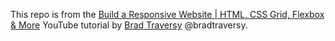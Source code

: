 This repo is from the [Build a Responsive Website | HTML, CSS Grid, Flexbox & More](https://youtu.be/p0bGHP-PXD4) YouTube tutorial by [Brad Traversy](https://www.youtube.com/c/TraversyMedia) @bradtraversy.